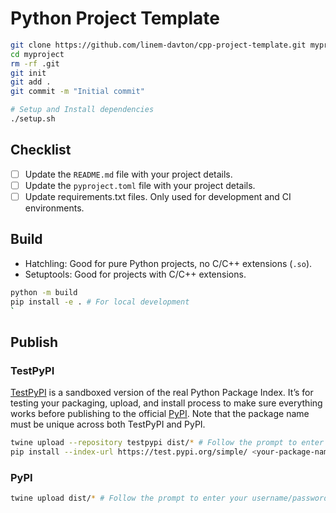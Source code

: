 # Python Project Template

```BASH
git clone https://github.com/linem-davton/cpp-project-template.git myproject
cd myproject
rm -rf .git
git init
git add .
git commit -m "Initial commit"

# Setup and Install dependencies
./setup.sh
```

## Checklist

- [ ] Update the `README.md` file with your project details.
- [ ] Update the `pyproject.toml` file with your project details.
- [ ] Update requirements.txt files. Only used for development and CI environments.

## Build

- Hatchling: Good for pure Python projects, no C/C++ extensions (`.so`).
- Setuptools: Good for projects with C/C++ extensions.

```BASH
python -m build
pip install -e . # For local development
`
```

## Publish

### TestPyPI

[TestPyPI](https://test.pypi.org/) is a sandboxed version of the real Python Package Index.
It’s for testing your packaging, upload, and install process to make sure everything works before publishing to the official [PyPI](https://pypi.org/).
Note that the package name must be unique across both TestPyPI and PyPI.

```BASH
twine upload --repository testpypi dist/* # Follow the prompt to enter your username/password
pip install --index-url https://test.pypi.org/simple/ <your-package-name> # By default, pip will install from the official PyPI repository
```

### PyPI

```BASH
twine upload dist/* # Follow the prompt to enter your username/password
```
